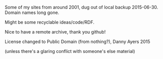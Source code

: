 Some of my sites from around 2001, dug out of local backup 2015-06-30. Domain names long gone.

Might be some recyclable ideas/code/RDF. 

Nice to have a remote archive, thank you github!

License changed to Public Domain (from nothing?), Danny Ayers 2015

(unless there's a glaring conflict with someone's else material)

